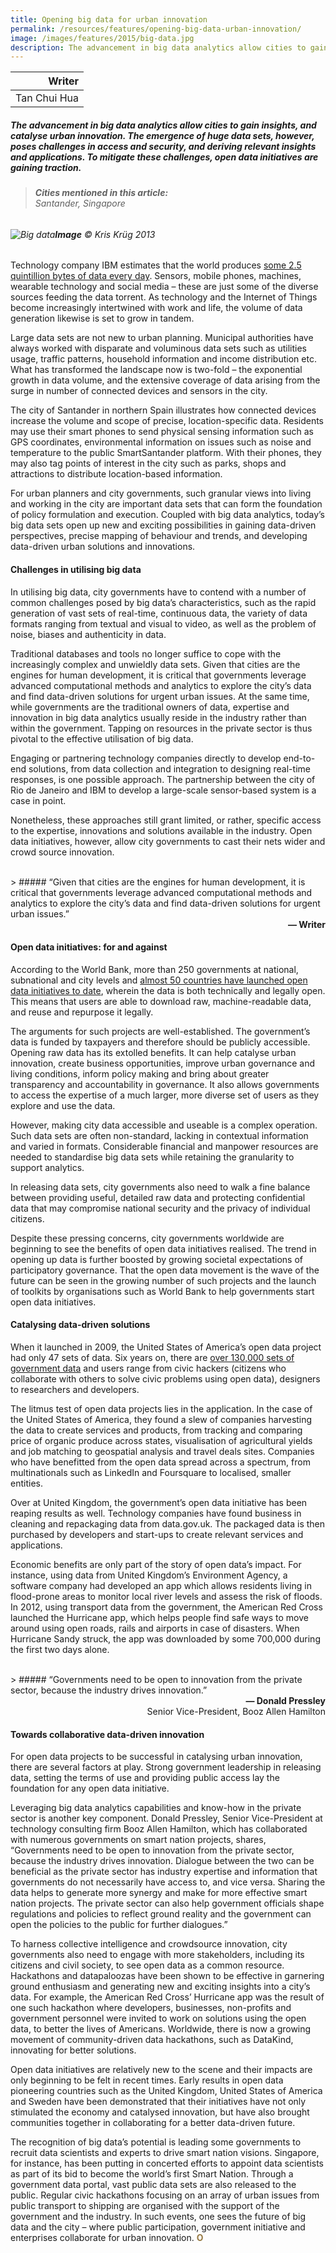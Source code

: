 ```yaml
---
title: Opening big data for urban innovation
permalink: /resources/features/opening-big-data-urban-innovation/
image: /images/features/2015/big-data.jpg
description: The advancement in big data analytics allow cities to gain insights, and catalyse urban innovation. The emergence of huge data sets, however, poses challenges in access and security, and deriving relevant insights and applications. To mitigate these challenges, open data initiatives are gaining traction.  
---
```


| Writer |
|---:|
| Tan Chui Hua |

##### The advancement in big data analytics allow cities to gain insights, and catalyse urban innovation. The emergence of huge data sets, however, poses challenges in access and security, and deriving relevant insights and applications. To mitigate these challenges, open data initiatives are gaining traction.

> ###### **Cities mentioned in this article:** <br> Santander, Singapore

###### ![Big data](/images/features/2015/big-data.jpg/)**Image** © Kris Krüg 2013

Technology company IBM estimates that the world produces [some 2.5 quintillion bytes of data every day](http://www-01.ibm.com/software/data/bigdata/what-is-big-data.html). Sensors, mobile phones, machines, wearable technology and social media – these are just some of the diverse sources feeding the data torrent. As technology and the Internet of Things become increasingly intertwined with work and life, the volume of data generation likewise is set to grow in tandem.

Large data sets are not new to urban planning. Municipal authorities have always worked with disparate and voluminous data sets such as utilities usage, traffic patterns, household information and income distribution etc. What has transformed the landscape now is two-fold – the exponential growth in data volume, and the extensive coverage of data arising from the surge in number of connected devices and sensors in the city.

The city of Santander in northern Spain illustrates how connected devices increase the volume and scope of precise, location-specific data. Residents may use their smart phones to send physical sensing information such as GPS coordinates, environmental information on issues such as noise and temperature to the public SmartSantander platform. With their phones, they may also tag points of interest in the city such as parks, shops and attractions to distribute location-based information.

For urban planners and city governments, such granular views into living and working in the city are important data sets that can form the foundation of policy formulation and execution. Coupled with big data analytics, today’s big data sets open up new and exciting possibilities in gaining data-driven perspectives, precise mapping of behaviour and trends, and developing data-driven urban solutions and innovations.

#### **Challenges in utilising big data**

In utilising big data, city governments have to contend with a number of common challenges posed by big data’s characteristics, such as the rapid generation of vast sets of real-time, continuous data, the variety of data formats ranging from textual and visual to video, as well as the problem of noise, biases and authenticity in data.

Traditional databases and tools no longer suffice to cope with the increasingly complex and unwieldly data sets. Given that cities are the engines for human development, it is critical that governments leverage advanced computational methods and analytics to explore the city’s data and find data-driven solutions for urgent urban issues. At the same time, while governments are the traditional owners of data, expertise and innovation in big data analytics usually reside in the industry rather than within the government. Tapping on resources in the private sector is thus pivotal to the effective utilisation of big data.

Engaging or partnering technology companies directly to develop end-to-end solutions, from data collection and integration to designing real-time responses, is one possible approach. The partnership between the city of Rio de Janeiro and IBM to develop a large-scale sensor-based system is a case in point.

Nonetheless, these approaches still grant limited, or rather, specific access to the expertise, innovations and solutions available in the industry. Open data initiatives, however, allow city governments to cast their nets wider and crowd source innovation.

<br>
> ##### “Given that cities are the engines for human development, it is critical that governments leverage advanced computational methods and analytics to explore the city’s data and find data-driven solutions for urgent urban issues.”

<div align="right"><b>— Writer</b></div>

#### **Open data initiatives: for and against**

According to the World Bank, more than 250 governments at national, subnational and city levels and [almost 50 countries have launched open data initiatives to date](http://opendatatoolkit.worldbank.org/en/open-data-in-60-seconds.html), wherein the data is both technically and legally open. This means that users are able to download raw, machine-readable data, and reuse and repurpose it legally.

The arguments for such projects are well-established. The government’s data is funded by taxpayers and therefore should be publicly accessible. Opening raw data has its extolled benefits. It can help catalyse urban innovation, create business opportunities, improve urban governance and living conditions, inform policy making and bring about greater transparency and accountability in governance. It also allows governments to access the expertise of a much larger, more diverse set of users as they explore and use the data.

However, making city data accessible and useable is a complex operation. Such data sets are often non-standard, lacking in contextual information and varied in formats. Considerable financial and manpower resources are needed to standardise big data sets while retaining the granularity to support analytics.

In releasing data sets, city governments also need to walk a fine balance between providing useful, detailed raw data and protecting confidential data that may compromise national security and the privacy of individual citizens.

Despite these pressing concerns, city governments worldwide are beginning to see the benefits of open data initiatives realised. The trend in opening up data is further boosted by growing societal expectations of participatory governance. That the open data movement is the wave of the future can be seen in the growing number of such projects and the launch of toolkits by organisations such as World Bank to help governments start open data initiatives.

#### **Catalysing data-driven solutions**

When it launched in 2009, the United States of America’s open data project had only 47 sets of data. Six years on, there are [over 130,000 sets of government data](https://www.data.gov/meta/data-gov-turns-six/) and users range from civic hackers (citizens who collaborate with others to solve civic problems using open data), designers to researchers and developers.

The litmus test of open data projects lies in the application. In the case of the United States of America, they found a slew of companies harvesting the data to create services and products, from tracking and comparing price of organic produce across states, visualisation of agricultural yields and job matching to geospatial analysis and travel deals sites. Companies who have benefitted from the open data spread across a spectrum, from multinationals such as LinkedIn and Foursquare to localised, smaller entities.

Over at United Kingdom, the government’s open data initiative has been reaping results as well. Technology companies have found business in cleaning and repackaging data from data.gov.uk. The packaged data is then purchased by developers and start-ups to create relevant services and applications.

Economic benefits are only part of the story of open data’s impact. For instance, using data from United Kingdom’s Environment Agency, a software company had developed an app which allows residents living in flood-prone areas to monitor local river levels and assess the risk of floods. In 2012, using transport data from the government, the American Red Cross launched the Hurricane app, which helps people find safe ways to move around using open roads, rails and airports in case of disasters. When Hurricane Sandy struck, the app was downloaded by some 700,000 during the first two days alone.

<br>
> ##### “Governments need to be open to innovation from the private sector, because the industry drives innovation.”

<div align="right"><b>— Donald Pressley</b><br> Senior Vice-President, Booz Allen Hamilton</div>

#### **Towards collaborative data-driven innovation**

For open data projects to be successful in catalysing urban innovation, there are several factors at play. Strong government leadership in releasing data, setting the terms of use and providing public access lay the foundation for any open data initiative.

Leveraging big data analytics capabilities and know-how in the private sector is another key component. Donald Pressley, Senior Vice-President at technology consulting firm Booz Allen Hamilton, which has collaborated with numerous governments on smart nation projects, shares, “Governments need to be open to innovation from the private sector, because the industry drives innovation. Dialogue between the two can be beneficial as the private sector has industry expertise and information that governments do not necessarily have access to, and vice versa. Sharing the data helps to generate more synergy and make for more effective smart nation projects. The private sector can also help government officials shape regulations and policies to reflect ground reality and the government can open the policies to the public for further dialogues.”

To harness collective intelligence and crowdsource innovation, city governments also need to engage with more stakeholders, including its citizens and civil society, to see open data as a common resource. Hackathons and datapaloozas have been shown to be effective in garnering ground enthusiasm and generating new and exciting insights into a city’s data. For example, the American Red Cross’ Hurricane app was the result of one such hackathon where developers, businesses, non-profits and government personnel were invited to work on solutions using the open data, to better the lives of Americans. Worldwide, there is now a growing movement of community-driven data hackathons, such as DataKind, innovating for better solutions.

Open data initiatives are relatively new to the scene and their impacts are only beginning to be felt in recent times. Early results in open data pioneering countries such as the United Kingdom, United States of America and Sweden have been demonstrated that their initiatives have not only stimulated the economy and catalysed innovation, but have also brought communities together in collaborating for a better data-driven future.

The recognition of big data’s potential is leading some governments to recruit data scientists and experts to drive smart nation visions. Singapore, for instance, has been putting in concerted efforts to appoint data scientists as part of its bid to become the world’s first Smart Nation. Through a government data portal, vast public data sets are also released to the public. Regular civic hackathons focusing on an array of urban issues from public transport to shipping are organised with the support of the government and the industry. In such events, one sees the future of big data and the city – where public participation, government initiative and enterprises collaborate for urban innovation. **<font color="#967942">O</font>**
